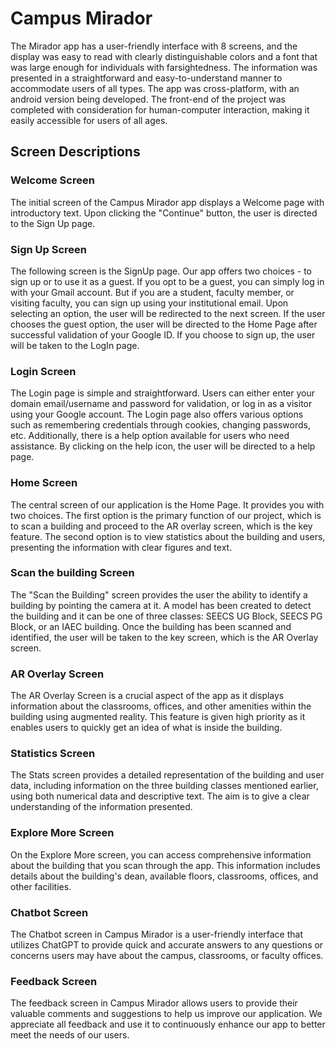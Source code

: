 # Campus Mirador
The Mirador app has a user-friendly interface with 8 screens, and the display was easy to read with clearly distinguishable colors and a font that was large enough for individuals with farsightedness. The information was presented in a straightforward and easy-to-understand manner to accommodate users of all types. The app was cross-platform, with an android version being developed. The front-end of the project was completed with consideration for human-computer interaction, making it easily accessible for users of all ages.
## Screen Descriptions
### Welcome Screen
The initial screen of the Campus Mirador app displays a Welcome page with introductory text. Upon clicking the "Continue" button, the user is directed to the Sign Up page.
### Sign Up Screen
The following screen is the SignUp page. Our app offers two choices - to sign up or to use it as a guest. If you opt to be a guest, you can simply log in with your Gmail account. But if you are a student, faculty member, or visiting faculty, you can sign up using your institutional email. Upon selecting an option, the user will be redirected to the next screen. If the user chooses the guest option, the user will be directed to the Home Page after successful validation of your Google ID. If you choose to sign up, the user will be taken to the LogIn page.
### Login Screen
The Login page is simple and straightforward. Users can either enter your domain email/username and password for validation, or log in as a visitor using your Google account. The Login page also offers various options such as remembering credentials through cookies, changing passwords, etc. Additionally, there is a help option available for users who need assistance. By clicking on the help icon, the user will be directed to a help page.
### Home Screen
The central screen of our application is the Home Page. It provides you with two choices. The first option is the primary function of our project, which is to scan a building and proceed to the AR overlay screen, which is the key feature. The second option is to view statistics about the building and users, presenting the information with clear figures and text.
### Scan the building Screen
The "Scan the Building" screen provides the user the ability to identify a building by pointing the camera at it. A model has been created to detect the building and it can be one of three classes: SEECS UG Block, SEECS PG Block, or an IAEC building. Once the building has been scanned and identified, the user will be taken to the key screen, which is the AR Overlay screen.
### AR Overlay Screen
The AR Overlay Screen is a crucial aspect of the app as it displays information about the classrooms, offices, and other amenities within the building using augmented reality. This feature is given high priority as it enables users to quickly get an idea of what is inside the building.
### Statistics Screen
The Stats screen provides a detailed representation of the building and user data, including information on the three building classes mentioned earlier, using both numerical data and descriptive text. The aim is to give a clear understanding of the information presented.
### Explore More Screen
On the Explore More screen, you can access comprehensive information about the building that you scan through the app. This information includes details about the building's dean, available floors, classrooms, offices, and other facilities.
### Chatbot Screen
The Chatbot screen in Campus Mirador is a user-friendly interface that utilizes ChatGPT to provide quick and accurate answers to any questions or concerns users may have about the campus, classrooms, or faculty offices.
### Feedback Screen
The feedback screen in Campus Mirador allows users to provide their valuable comments and suggestions to help us improve our application. We appreciate all feedback and use it to continuously enhance our app to better meet the needs of our users.

